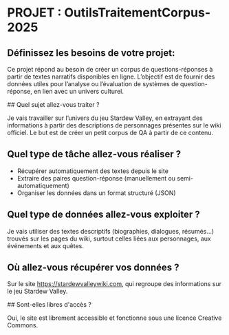 # PROJET :  OutilsTraitementCorpus-2025

## Définissez les besoins de votre projet:

Ce projet répond au besoin de créer un corpus de questions-réponses à partir de textes narratifs disponibles en ligne. L’objectif est de fournir des données utiles pour l’analyse ou l’évaluation de systèmes de question-réponse, en lien avec un univers culturel.

## Quel sujet allez-vous traiter ?

Je vais travailler sur l’univers du jeu Stardew Valley, en extrayant des informations à partir des descriptions de personnages présentes sur le wiki officiel. Le but est de créer un petit corpus de QA à partir de ce contenu.

## Quel type de tâche allez-vous réaliser ?

- Récupérer automatiquement des textes depuis le site
- Extraire des paires question-réponse (manuellement ou semi-automatiquement)
- Organiser les données dans un format structuré (JSON)

## Quel type de données allez-vous exploiter ?

Je vais utiliser des textes descriptifs (biographies, dialogues, résumés…) trouvés sur les pages du wiki, surtout celles liées aux personnages, aux événements et aux quêtes.

## Où allez-vous récupérer vos données ?

Sur le site https://stardewvalleywiki.com, qui regroupe des informations sur le jeu Stardew Valley.

## Sont-elles libres d'accès ?

Oui, le site est librement accessible et fonctionne sous une licence Creative Commons.
